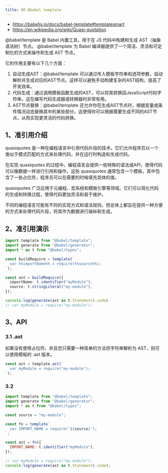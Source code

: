 ```yaml
---
title: 08 @babel template
---
```


- https://babeljs.io/docs/babel-template#templatesmart
- https://en.wikipedia.org/wiki/Quasi-quotation

@babel/template 是 Babel 内置工具，用于在 JS 代码中构建和生成 AST（抽象语法树）节点。
@babel/template 为 Babel 编译器提供了一个简洁、灵活和可定制化的方式来操作和生成 AST 节点。

它的作用主要有以下几个方面：

1. 自动生成AST：@babel/template 可以通过传入模板字符串和选项参数，自动解析并生成对应的AST节点。这样可以避免手动构建复杂的AST结构，提高了开发效率。
2. 代码生成：通过调用模板函数生成的AST，可以将其转换回JavaScript代码字符串。这在编写代码生成器或转换器时非常有用。
3. AST节点替换：@babel/template 还允许你在生成AST节点时，根据变量或条件情况动态替换其中的某些部分。这使得你可以根据需要生成不同的AST节点，从而实现更灵活的代码转换。

## 1、准引用介绍

quasiquotes 是一种在编程语言中引用代码片段的技术。它们允许程序员以一个类似于模式匹配的方式来处理代码，并在运行时构造和生成代码。

在实现 quasiquotes 的过程中，编程语言会提供一些特殊的语法或API，使得代码可以像数据一样进行引用和操作。这些 quasiquotes 通常包含一个模板，其中包含了一些占位符，程序员可以在需要的时候填充具体的值。

quasiquotes 广泛应用于元编程、宏系统和模板引擎等领域。它们可以简化代码的生成和转换过程，使得代码更加灵活和易于维护。

不同的编程语言可能有不同的实现方式和语法规则，但总体上都旨在提供一种方便的方式来处理代码片段，将其作为数据进行操纵和生成。

## 2、准引用演示

```typescript
import template from "@babel/template";
import generate from "@babel/generator";
import * as t from "@babel/types";

const buildRequire = template(`
  var %%importName%% = require(%%source%%);
`);

const ast = buildRequire({
  importName: t.identifier("myModule"),
  source: t.stringLiteral("my-module"),
});

console.log(generate(ast as t.Statement).code)
// var myModule = require("my-module");
```



## 3、API

### 3.1 .ast
如果没有使用占位符，并且您只需要一种简单的方法将字符串解析为 AST，则可以使用模板的 .ast 版本。

```js
const ast = template.ast(`
  var myModule = require("my-module");
`);
```

### 3.2

```js
import template from "@babel/template";
import generate from "@babel/generator";
import * as t from "@babel/types";

const source = "my-module";

const fn = template`
  var IMPORT_NAME = require('${source}');
`;

const ast = fn({
  IMPORT_NAME: t.identifier("myModule"),
});

// var myModule = require("my-module");
console.log(generate(ast as t.Statement).code);
```
